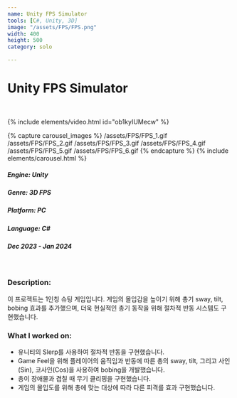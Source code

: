 ```yaml
---
name: Unity FPS Simulator
tools: [C#, Unity, 3D]
image: "/assets/FPS/FPS.png"
width: 400
height: 500
category: solo

---
```

# Unity FPS Simulator
<br>

{% include elements/video.html id="ob1kyIUMecw" %}

{% capture carousel_images %}
/assets/FPS/FPS_1.gif
/assets/FPS/FPS_2.gif
/assets/FPS/FPS_3.gif
/assets/FPS/FPS_4.gif
/assets/FPS/FPS_5.gif
/assets/FPS/FPS_6.gif
{% endcapture %}
{% include elements/carousel.html %}

##### Engine: Unity
##### Genre: 3D FPS
##### Platform: PC
##### Language: C# 
##### Dec 2023 - Jan 2024

<br/>

### Description:
이 프로젝트는 1인칭 슈팅 게임입니다. 게임의 몰입감을 높이기 위해 총기 sway, tilt, bobing 효과를 추가했으며, 더욱 현실적인 총기 동작을 위해 절차적 반동 시스템도 구현했습니다.

### What I worked on:
- 유니티의 Slerp를 사용하여 절차적 반동을 구현했습니다.
- Game Feel을 위해 플레이어의 움직임과 반동에 따른 총의 sway, tilt, 그리고 사인(Sin), 코사인(Cos)을 사용하여 bobing을 개발했습니다.
- 총이 장애물과 겹칠 때 무기 클리핑을 구현했습니다.
- 게임의 몰입도를 위해 총에 맞는 대상에 따라 다른 피격를 효과 구현했습니다.
